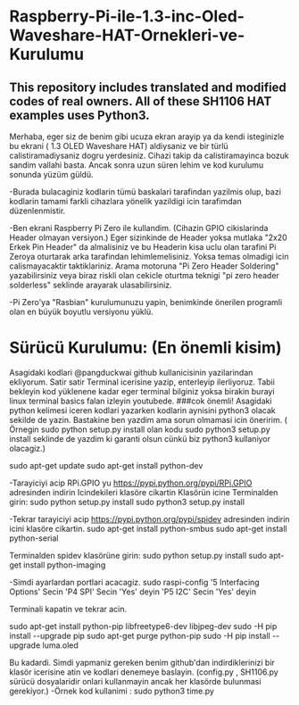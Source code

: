 # Raspberry-Pi-ile-1.3-inc-Oled-Waveshare-HAT-Ornekleri-ve-Kurulumu
This repository includes translated and modified codes of real owners.
All of these SH1106 HAT examples uses Python3.
-
Merhaba, eger siz de benim gibi ucuza ekran arayip ya da kendi isteginizle bu ekrani ( 1.3 OLED Waveshare HAT) aldiysaniz ve bir türlü calistiramadiysaniz  dogru yerdesiniz. 
Cihazi takip da calistiramayinca bozuk sandim vallahi basta. Ancak sonra uzun süren lehim ve kod kurulumu sonunda yüzüm güldü. 

-Burada bulacaginiz kodlarin tümü baskalari tarafindan yazilmis olup, bazi kodlarin tamami farkli cihazlara yönelik yazildigi icin tarafimdan düzenlenmistir.

-Ben ekrani Raspberry Pi Zero ile kullandim. (Cihazin GPIO cikislarinda Header olmayan versiyon.) Eger sizinkinde de Header yoksa mutlaka "2x20 Erkek Pin Header" da almalisiniz ve bu Headerin kisa uclu olan tarafini Pi Zeroya oturtarak arka tarafindan lehimlemelisiniz. Yoksa temas olmadigi icin calismayacaktir taktiklariniz. Arama motoruna "Pi Zero Header Soldering" yazabilirsiniz veya biraz riskli olan cekicle oturtma teknigi "pi zero header solderless" seklinde arayarak ulasabilirsiniz. 

-Pi Zero'ya "Rasbian" kurulumunuzu yapin, benimkinde önerilen programli olan en büyük boyutlu versiyonu yüklü. 

# Sürücü Kurulumu: (En önemli kisim)
Asagidaki kodlari @pangduckwai github kullanicisinin yazilarindan ekliyorum. Satir satir Terminal icerisine yazip, enterleyip ilerliyoruz. Tabii bekleyin kod yüklenene kadar eger terminal bilginiz yoksa birakin burayi linux terminal basics falan izleyin youtubede. 
###cok önemli! Asagidaki python kelimesi iceren kodlari yazarken kodlarin aynisini python3 olacak sekilde de yazin. Bastakine ben yazdim ama sorun olmamasi icin öneririm.
( Örnegin sudo python setup.py install olan kodu sudo python3 setup.py install seklinde de yazdim ki garanti olsun cünkü biz python3 kullaniyor olacagiz.)

sudo apt-get update
sudo apt-get install python-dev

-Tarayiciyi acip RPi.GPIO yu https://pypi.python.org/pypi/RPi.GPIO adresinden indirin
Icindekileri klasöre cikartin
Klasörün icine Terminalden girin:
sudo python setup.py install
sudo python3 setup.py install

-Tekrar tarayiciyi acip https://pypi.python.org/pypi/spidev adresinden indirin
icini klasöre cikartin.
sudo apt-get install python-smbus
sudo apt-get install python-serial

Terminalden spidev klasörüne girin:
sudo python setup.py install
sudo apt-get install python-imaging

-Simdi ayarlardan portlari acacagiz.
sudo raspi-config
'5 Interfacing Options' Secin
'P4 SPI' Secin
'Yes' deyin
'P5 I2C' Secin
'Yes' deyin

Terminali kapatin ve tekrar acin.

sudo apt-get install python-pip libfreetype6-dev libjpeg-dev
sudo -H pip install --upgrade pip
sudo apt-get purge python-pip
sudo -H pip install --upgrade luma.oled

Bu kadardi. Simdi yapmaniz gereken benim github'dan indirdiklerinizi bir klasör icerisine atin ve kodlari denemeye baslayin. (config.py , SH1106.py sürücü dosyalaridir onlari kullanmayin ancak her klasörde bulunmasi gerekiyor.)
-Örnek kod kullanimi
: sudo python3 time.py


